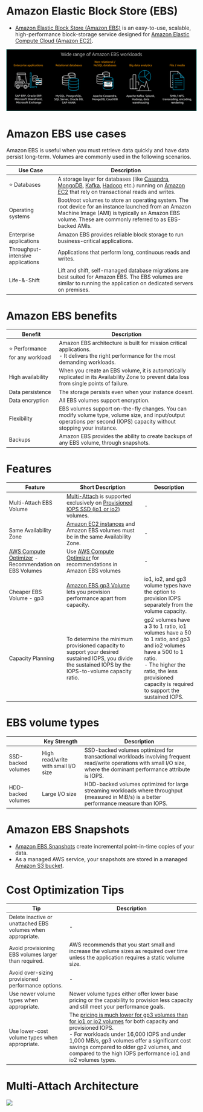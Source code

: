 # Amazon Elastic Block Store (EBS)
- [Amazon Elastic Block Store (Amazon EBS)](https://aws.amazon.com/ebs/) is an easy-to-use, scalable, high-performance block-storage service designed for [Amazon Elastic Compute Cloud (Amazon EC2)](../../3_ComputeServices/AmazonEC2/Readme.md).

![](../assets/EBS-Use%20Cases.png)

# Amazon EBS use cases
Amazon EBS is useful when you must retrieve data quickly and have data persist long-term. Volumes are commonly used in the following scenarios.

| Use Case                          | Description                                                                                                                                                                                                                                                                                                                                                                                                                                                                         |
|-----------------------------------|-------------------------------------------------------------------------------------------------------------------------------------------------------------------------------------------------------------------------------------------------------------------------------------------------------------------------------------------------------------------------------------------------------------------------------------------------------------------------------------|
| :star: Databases                  | A storage layer for databases (like [Casandra](../../../1_HLDDesignComponents/3_DatabaseComponents/NoSQL-Databases/ApacheCasandra.md), [MongoDB](../../../1_HLDDesignComponents/3_DatabaseComponents/NoSQL-Databases/MongoDB/Readme.md), [Kafka](../../../1_HLDDesignComponents/4_MessageBrokers/Kafka/Readme.md), [Hadoop](../../../1_HLDDesignComponents/5_BigDataComponents/BatchProcessing/ApacheHadoop/Readme.md) etc.) running on [Amazon EC2](../../3_ComputeServices/AmazonEC2/Readme.md) that rely on transactional reads and writes. |
| Operating systems                 | Boot/root volumes to store an operating system. The root device for an instance launched from an Amazon Machine Image (AMI) is typically an Amazon EBS volume. These are commonly referred to as EBS-backed AMIs.                                                                                                                                                                                                                                                                   |
| Enterprise applications           | Amazon EBS provides reliable block storage to run business-critical applications.                                                                                                                                                                                                                                                                                                                                                                                                   |
| Throughput-intensive applications | Applications that perform long, continuous reads and writes.                                                                                                                                                                                                                                                                                                                                                                                                                        |
| Life-&-Shift                      | Lift and shift, self-managed database migrations are best suited for Amazon EBS. The EBS volumes are similar to running the application on dedicated servers on premises.                                                                                                                                                                                                                                                                                                                                                                                                                                                                                    |

# Amazon EBS benefits

| Benefit                             | Description                                                                                                                                                            |
|-------------------------------------|------------------------------------------------------------------------------------------------------------------------------------------------------------------------|
| :star: Performance for any workload | Amazon EBS architecture is built for mission critical applications. <br/>- It delivers the right performance for the most demanding workloads.                         |
| High availability                   | When you create an EBS volume, it is automatically replicated in its Availability Zone to prevent data loss from single points of failure.                             |
| Data persistence                    | The storage persists even when your instance doesnt.                                                                                                                   |
| Data encryption                     | All EBS volumes support encryption.                                                                                                                                    |
| Flexibility                         | EBS volumes support on-the-fly changes. You can modify volume type, volume size, and input/output operations per second (IOPS) capacity without stopping your instance. |
| Backups                             | Amazon EBS provides the ability to create backups of any EBS volume, through snapshots.                                                                                |

# Features

| Feature                                                                                                    | Short Description                                                                                                                                                                                                        | Description                                                                                                                                                                                                            |
|------------------------------------------------------------------------------------------------------------|--------------------------------------------------------------------------------------------------------------------------------------------------------------------------------------------------------------------------|------------------------------------------------------------------------------------------------------------------------------------------------------------------------------------------------------------------------|
| Multi-Attach EBS Volume                                                                                    | [Multi-Attach](https://docs.aws.amazon.com/AWSEC2/latest/UserGuide/ebs-volumes-multi.html) is supported exclusively on [Provisioned IOPS SSD (io1 or io2)](https://aws.amazon.com/ebs/volume-types/) volumes.            | -                                                                                                                                                                                                                      |
| Same Availability Zone                                                                                     | [Amazon EC2 instances](../../3_ComputeServices/AmazonEC2/Readme.md) and Amazon EBS volumes must be in the same Availability Zone.                                                                                        | -                                                                                                                                                                                                                      |
| [AWS Compute Optimizer](../../8_MonitoringServices/AWSComputeOptimizer.md) - Recommendation on EBS Volumes | Use [AWS Compute Optimizer](../../8_MonitoringServices/AWSComputeOptimizer.md) for recommendations in Amazon EBS volumes                                                                                                 | -                                                                                                                                                                                                                      |
| Cheaper EBS Volume - gp3                                                                                   | [Amazon EBS gp3 Volume](https://aws.amazon.com/blogs/aws/new-amazon-ebs-gp3-volume-lets-you-provision-performance-separate-from-capacity-and-offers-20-lower-price/) lets you provision performance apart from capacity. | io1, io2, and gp3 volume types have the option to provision IOPS separately from the volume capacity.                                                                                                                  |
| Capacity Planning                                                                                          | To determine the minimum provisioned capacity to support your desired sustained IOPS, you divide the sustained IOPS by the IOPS-to-volume capacity ratio.                                                                | gp2 volumes have a 3 to 1 ratio, io1 volumes have a 50 to 1 ratio, and gp3 and io2 volumes have a 500 to 1 ratio.<br/>- The higher the ratio, the less provisioned capacity is required to support the sustained IOPS. |

# EBS volume types

|                    | Key Strength                        | Description                                                                                                                                                              |
|--------------------|-------------------------------------|--------------------------------------------------------------------------------------------------------------------------------------------------------------------------|
| SSD-backed volumes | High read/write with small I/O size | SSD-backed volumes optimized for transactional workloads involving frequent read/write operations with small I/O size, where the dominant performance attribute is IOPS. |
| HDD-backed volumes | Large I/O size                      | HDD-backed volumes optimized for large streaming workloads where throughput (measured in MiB/s) is a better performance measure than IOPS.                               |


# Amazon EBS Snapshots
- [Amazon EBS Snapshots](https://docs.aws.amazon.com/AWSEC2/latest/UserGuide/EBSSnapshots.html) create incremental point-in-time copies of your data.
- As a managed AWS service, your snapshots are stored in a managed [Amazon S3 bucket](../3_ObjectStorageTypes/AmazonS3/Readme.md).

# Cost Optimization Tips

| Tip                                                               | Description                                                                                                                                                                                                                                                                                                                                                            |
|-------------------------------------------------------------------|------------------------------------------------------------------------------------------------------------------------------------------------------------------------------------------------------------------------------------------------------------------------------------------------------------------------------------------------------------------------|
| Delete inactive or unattached EBS volumes when appropriate.       | -                                                                                                                                                                                                                                                                                                                                                                      |
| Avoid provisioning EBS volumes larger than required.              | AWS recommends that you start small and increase the volume sizes as required over time unless the application requires a static volume size.                                                                                                                                                                                                                          |
| Avoid over-sizing provisioned performance options.                | -                                                                                                                                                                                                                                                                                                                                                                      |
| Use newer volume types when appropriate.                          | Newer volume types either offer lower base pricing or the capability to provision less capacity and still meet your performance goals.                                                                                                                                                                                                                                 |
| Use lower-cost volume types when appropriate.                     | The [pricing is much lower for gp3 volumes than for io1 or io2 volumes](https://aws.amazon.com/ebs/volume-types/) for both capacity and provisioned IOPS.<br/>- For workloads under 16,000 IOPS and under 1,000 MB/s, gp3 volumes offer a significant cost savings compared to older gp2 volumes, and compared to the high IOPS performance io1 and io2 volumes types. |

# Multi-Attach Architecture

![](https://td-mainsite-cdn.tutorialsdojo.com/wp-content/uploads/2020/08/Amazon-EBS-multi-attach1.png)
